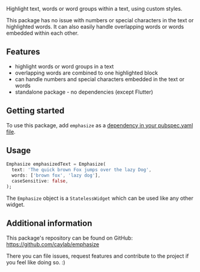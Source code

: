 Highlight text, words or word groups within a text, using custom styles.

This package has no issue with numbers or special characters in the text or highlighted words.
It can also easily handle overlapping words or words embedded within each other.


## Features

* highlight words or word groups in a text
* overlapping words are combined to one highlighted block
* can handle numbers and special characters embedded in the text or words
* standalone package - no dependencies (except Flutter)


## Getting started

To use this package, add `emphasize` as a [dependency in your pubspec.yaml file](https://docs.flutter.dev/development/packages-and-plugins/using-packages).


## Usage

```dart
Emphasize emphasizedText = Emphasize(
  text: 'The quick brown Fox jumps over the lazy Dog',
  words: ['brown fox', 'lazy dog'],
  caseSensitive: false,
);
```

The `Emphasize` object is a `StatelessWidget` which can be used like any other widget.


## Additional information

This package's repository can be found on GitHub:
https://github.com/caylab/emphasize

There you can file issues, request features and contribute to the project
if you feel like doing so. :)